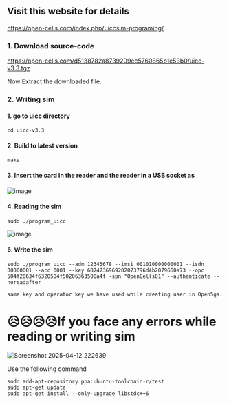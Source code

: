 ## Visit this website for details
https://open-cells.com/index.php/uiccsim-programing/

### 1. Download source-code
https://open-cells.com/d5138782a8739209ec5760865b1e53b0/uicc-v3.3.tgz


Now Extract the downloaded file.

### 2. Writing sim

#### 1. go to uicc directory

```
cd uicc-v3.3
```

#### 2. Build to latest version

```
make

```

#### 3. Insert the card in the reader and the reader in a USB socket as

![image](https://github.com/user-attachments/assets/11b3b981-74c1-4cf1-b320-51839f879fe6)

#### 4. Reading the sim

```
sudo ./program_uicc

```

![image](https://github.com/user-attachments/assets/39ebf8cc-3136-410e-a175-b7d6a72d8c04)


#### 5. Write the sim

```
sudo ./program_uicc --adm 12345678 --imsi 001010000000001 --isdn 00000001 --acc 0001 --key 6874736969202073796d4b2079650a73 --opc 504f20634f6320504f50206363500a4f -spn "OpenCells01" --authenticate --noreadafter

same key and operator key we have used while creating user in Open5gs.
```


# 😥😥😥😥If you face any errors while reading or writing sim

![Screenshot 2025-04-12 222639](https://github.com/user-attachments/assets/a8e04d18-eea0-40bc-979b-287001489674)

Use the following command
```
sudo add-apt-repository ppa:ubuntu-toolchain-r/test
sudo apt-get update
sudo apt-get install --only-upgrade libstdc++6
```

